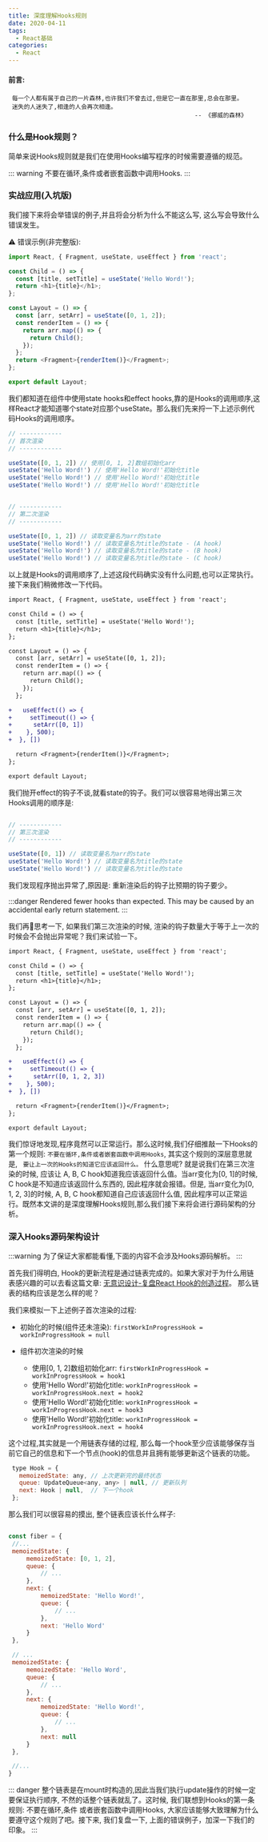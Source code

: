 ```yaml
---
title: 深度理解Hooks规则
date: 2020-04-11
tags:
  - React基础
categories:
  - React
---
```


#### 前言: 
     每一个人都有属于自己的一片森林,也许我们不曾去过,但是它一直在那里,总会在那里。
     迷失的人迷失了,相逢的人会再次相逢。 
                                                        -- 《挪威的森林》

### 什么是Hook规则？ 
    
  简单来说Hooks规则就是我们在使用Hooks编写程序的时候需要遵循的规范。

  ::: warning
   不要在循环,条件或者嵌套函数中调用Hooks.
  :::

### 实战应用(入坑版)  

  我们接下来将会举错误的例子,并且将会分析为什么不能这么写, 这么写会导致什么错误发生。
  
  ⚠️ 错误示例(非完整版):
  
  ```js
  import React, { Fragment, useState, useEffect } from 'react';

  const Child = () => {
    const [title, setTitle] = useState('Hello Word!');
    return <h1>{title}</h1>;
  };

  const Layout = () => {
    const [arr, setArr] = useState([0, 1, 2]);
    const renderItem = () => {
      return arr.map(() => {
        return Child();
      });
    };
    return <Fragment>{renderItem()}</Fragment>;
  };

  export default Layout;
  ```
  
  我们都知道在组件中使用state hooks和effect hooks,靠的是Hooks的调用顺序,这样React才能知道哪个state对应那个useState。那么我们先来捋一下上述示例代码Hooks的调用顺序。

  ```js
  // ------------
  // 首次渲染
  // ------------

  useState([0, 1, 2]) // 使用[0, 1, 2]数组初始化arr
  useState('Hello Word!') // 使用'Hello Word!'初始化title
  useState('Hello Word!') // 使用'Hello Word!'初始化title
  useState('Hello Word!') // 使用'Hello Word!'初始化title


  // ------------
  // 第二次渲染
  // ------------

  useState([0, 1, 2]) // 读取变量名为arr的state
  useState('Hello Word!') // 读取变量名为title的state - (A hook)
  useState('Hello Word!') // 读取变量名为title的state - (B hook)
  useState('Hello Word!') // 读取变量名为title的state - (C hook)
  ```
  
  以上就是Hooks的调用顺序了,上述这段代码确实没有什么问题,也可以正常执行。接下来我们稍微修改一下代码。

  ``` diff
  import React, { Fragment, useState, useEffect } from 'react';

  const Child = () => {
    const [title, setTitle] = useState('Hello Word!');
    return <h1>{title}</h1>;
  };

  const Layout = () => {
    const [arr, setArr] = useState([0, 1, 2]);
    const renderItem = () => {
      return arr.map(() => {
        return Child();
      });
    };
 
 +   useEffect(() => {
 +     setTimeout(() => {
 +      setArr([0, 1])
 +    }, 500);
 +  }, [])

    return <Fragment>{renderItem()}</Fragment>;
  };

  export default Layout;
  ```

  我们抛开effect的钩子不谈,就看state的钩子。我们可以很容易地得出第三次Hooks调用的顺序是:

  ``` js

  // ------------
  // 第三次渲染
  // ------------

  useState([0, 1]) // 读取变量名为arr的state
  useState('Hello Word!') // 读取变量名为title的state
  useState('Hello Word!') // 读取变量名为title的state
  ```

  我们发现程序抛出异常了,原因是: 重新渲染后的钩子比预期的钩子要少。

  :::danger
     Rendered fewer hooks than expected.
     This may be caused by an accidental early return statement.
  :::

  我们再🤔思考一下, 如果我们第三次渲染的时候, 渲染的钩子数量大于等于上一次的时候会不会抛出异常呢？我们来试验一下。

  ``` diff
  import React, { Fragment, useState, useEffect } from 'react';

  const Child = () => {
    const [title, setTitle] = useState('Hello Word!');
    return <h1>{title}</h1>;
  };

  const Layout = () => {
    const [arr, setArr] = useState([0, 1, 2]);
    const renderItem = () => {
      return arr.map(() => {
        return Child();
      });
    };
 
 +   useEffect(() => {
 +     setTimeout(() => {
 +      setArr([0, 1, 2, 3])
 +    }, 500);
 +  }, [])

    return <Fragment>{renderItem()}</Fragment>;
  };

  export default Layout;
  ```

  我们惊讶地发现,程序竟然可以正常运行。那么这时候,我们仔细推敲一下Hooks的第一个规则: ``` 不要在循环,条件或者嵌套函数中调用Hooks ```, 其实这个规则的深层意思就是, ``` 要让上一次的Hooks的知道它应该返回什么。``` 什么意思呢? 就是说我们在第三次渲染的时候, 应该让 A, B, C hook知道我应该返回什么值。当arr变化为[0, 1]的时候, C hook是不知道应该返回什么东西的, 因此程序就会报错。但是, 当arr变化为[0, 1, 2, 3]的时候, A, B, C hook都知道自己应该返回什么值, 因此程序可以正常运行。既然本文讲的是深度理解Hooks规则,那么我们接下来将会进行源码架构的分析。

  ### 深入Hooks源码架构设计

   :::warning
     为了保证大家都能看懂,下面的内容不会涉及Hooks源码解析。 
   :::

   首先我们得明白, Hook的更新流程是通过链表完成的。如果大家对于为什么用链表感兴趣的可以去看这篇文章: [无意识设计-复盘React Hook的创造过程](https://github.com/shanggqm/blog/issues/4)。
   那么链表的结构应该是怎么样的呢？

   我们来模拟一下上述例子首次渲染的过程:

   -  初始化的时候(组件还未渲染): ``` firstWorkInProgressHook = workInProgressHook = null ```
   -  组件初次渲染的时候
         
        +   使用[0, 1, 2]数组初始化arr: ``` firstWorkInProgressHook = workInProgressHook = hook1 ```
        +   使用'Hello Word!'初始化title: ``` workInProgressHook = workInProgressHook.next = hook2 ```
        +   使用'Hello Word!'初始化title: ``` workInProgressHook = workInProgressHook.next = hook3 ```
        +   使用'Hello Word!'初始化title: ``` workInProgressHook = workInProgressHook.next = hook4 ```
  


   这个过程,其实就是一个用链表存储的过程, 那么每一个hook至少应该能够保存当前它自己的信息和下一个节点(hook)的信息并且拥有能够更新这个链表的功能。

   ``` js
    type Hook = {
      memoizedState: any, // 上次更新完的最终状态
      queue: UpdateQueue<any, any> | null, // 更新队列
      next: Hook | null,  // 下一个hook
    };
   ```
   
   那么我们可以很容易的摸出, 整个链表应该长什么样子:

   ```js

   const fiber = {
    //...
    memoizedState: {
        memoizedState: [0, 1, 2], 
        queue: {
            // ...
        },
        next: {
            memoizedState: 'Hello Word!',
            queue: {
                // ...
            },
            next: 'Hello Word'
        }
    },

    // ...
    memoizedState: {
        memoizedState: 'Hello Word', 
        queue: {
            // ...
        },
        next: {
            memoizedState: 'Hello Word!',
            queue: {
                // ...
            },
            next: null
        }
    },

    //...
}
   ```
  ::: danger
      整个链表是在mount时构造的,因此当我们执行update操作的时候一定要保证执行顺序,
      不然的话整个链表就乱了。这时候, 我们联想到Hooks的第一条规则: 不要在循环,条件
      或者嵌套函数中调用Hooks, 大家应该能够大致理解为什么要遵守这个规则了吧。接下来, 
      我们复盘一下, 上面的错误例子，加深一下我们的印象。
  :::

  